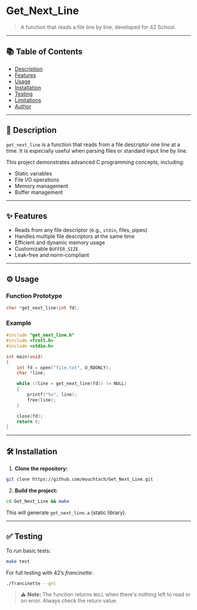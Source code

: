 
# Get_Next_Line

> A function that reads a file line by line, developed for 42 School.

---

## 📚 Table of Contents

- [Description](#description)
- [Features](#features)
- [Usage](#usage)
- [Installation](#installation)
- [Testing](#testing)
- [Limitations](#limitations)
- [Author](#author)

---

## 📝 Description

`get_next_line` is a function that reads from a file descriptor one line at a time. It is especially useful when parsing files or standard input line by line.

This project demonstrates advanced C programming concepts, including:

- Static variables
- File I/O operations
- Memory management
- Buffer management

---

## ✨ Features

- Reads from any file descriptor (e.g., `stdin`, files, pipes)
- Handles multiple file descriptors at the same time
- Efficient and dynamic memory usage
- Customizable `BUFFER_SIZE`
- Leak-free and norm-compliant

---

## ⚙️ Usage

### Function Prototype

```c
char *get_next_line(int fd);
````

### Example

```c
#include "get_next_line.h"
#include <fcntl.h>
#include <stdio.h>

int main(void)
{
    int fd = open("file.txt", O_RDONLY);
    char *line;

    while ((line = get_next_line(fd)) != NULL)
    {
        printf("%s", line);
        free(line);
    }

    close(fd);
    return 0;
}
```

---

## 🛠️ Installation

1. **Clone the repository:**

```bash
git clone https://github.com/mouchtach/Get_Next_Line.git
```

2. **Build the project:**

```bash
cd Get_Next_Line && make
```

This will generate `get_next_line.a` (static library).

---

## ✅ Testing

To run basic tests:

```bash
make test
```

For full testing with 42’s *francinette*:

```bash
./francinette --gnl
```

> ⚠️ **Note:** The function returns `NULL` when there's nothing left to read or on error. Always check the return value.

